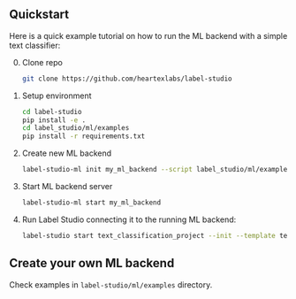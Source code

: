 ## Quickstart

Here is a quick example tutorial on how to run the ML backend with a simple text classifier:

0. Clone repo
   ```bash
   git clone https://github.com/heartexlabs/label-studio  
   ```
   
1. Setup environment
   ```bash
   cd label-studio
   pip install -e .
   cd label_studio/ml/examples
   pip install -r requirements.txt
   ```
   
2. Create new ML backend
   ```bash
   label-studio-ml init my_ml_backend --script label_studio/ml/examples/simple_text_classifier.py
   ```
   
3. Start ML backend server
   ```bash
   label-studio-ml start my_ml_backend
   ```
   
4. Run Label Studio connecting it to the running ML backend:
    ```bash
    label-studio start text_classification_project --init --template text_sentiment --ml-backends http://localhost:9090
    ```

## Create your own ML backend

Check examples in `label-studio/ml/examples` directory.